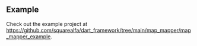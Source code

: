 ## Example

Check out the example project at https://github.com/squarealfa/dart_framework/tree/main/map_mapper/map_mapper_example.

